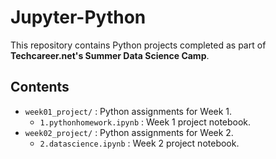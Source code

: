 # Jupyter-Python

This repository contains Python projects completed as part of **Techcareer.net's Summer Data Science Camp**.  

## Contents
- `week01_project/` : Python assignments for Week 1.
  - `1.pythonhomework.ipynb` : Week 1 project notebook.
- `week02_project/` : Python assignments for Week 2.
  - `2.datascience.ipynb` : Week 2 project notebook.
